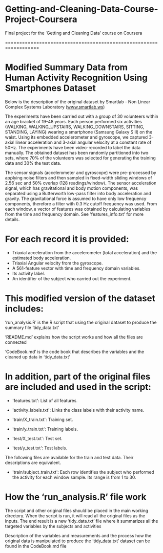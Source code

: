 # Getting-and-Cleaning-Data-Course-Project-Coursera
Final project for the 'Getting and Cleaning Data' course on Coursera

==================================================================

Modified Summary Data from Human Activity Recognition Using Smartphones Dataset
==================================================================

Below is the description of the original dataset by Smartlab - Non Linear Complex Systems Laboratory (www.smartlab.ws)

The experiments have been carried out with a group of 30 volunteers within an age bracket of 19-48 years. Each person performed six activities (WALKING, WALKING_UPSTAIRS, WALKING_DOWNSTAIRS, SITTING, STANDING, LAYING) wearing a smartphone (Samsung Galaxy S II) on the waist. Using its embedded accelerometer and gyroscope, we captured 3-axial linear acceleration and 3-axial angular velocity at a constant rate of 50Hz. The experiments have been video-recorded to label the data manually. The obtained dataset has been randomly partitioned into two sets, where 70% of the volunteers was selected for generating the training data and 30% the test data. 

The sensor signals (accelerometer and gyroscope) were pre-processed by applying noise filters and then sampled in fixed-width sliding windows of 2.56 sec and 50% overlap (128 readings/window). The sensor acceleration signal, which has gravitational and body motion components, was separated using a Butterworth low-pass filter into body acceleration and gravity. The gravitational force is assumed to have only low frequency components, therefore a filter with 0.3 Hz cutoff frequency was used. From each window, a vector of features was obtained by calculating variables from the time and frequency domain. See 'features_info.txt' for more details. 

For each record it is provided:
======================================

- Triaxial acceleration from the accelerometer (total acceleration) and the estimated body acceleration.
- Triaxial Angular velocity from the gyroscope. 
- A 561-feature vector with time and frequency domain variables. 
- Its activity label. 
- An identifier of the subject who carried out the experiment.

This modified version of the dataset includes:
======================================

‘run_analysis.R’ is the R script that using the original dataset to produce the summary file ‘tidy_data.txt’

‘README.md’ explains how the script works and how all the files are connected

‘CodeBook.md’ is the code book that describes the variables and the cleaned up data in ‘tidy_data.txt’


In addition, part of the original files are included and used in the script:
======================================

- 'features.txt': List of all features.

- 'activity_labels.txt': Links the class labels with their activity name.

- 'train/X_train.txt': Training set.

- 'train/y_train.txt': Training labels.

- 'test/X_test.txt': Test set.

- 'test/y_test.txt': Test labels.

The following files are available for the train and test data. Their descriptions are equivalent. 

- 'train/subject_train.txt': Each row identifies the subject who performed the activity for each window sample. Its range is from 1 to 30. 


How the ‘run_analysis.R’ file work
======================================

The script and other original files should be placed in the main working directory. When the script is run, it will read all the original files as the inputs.
The end result is a new ‘tidy_data.txt’ file where it summarizes all the targeted variables by the subjects and activities

Description of the variables and measurements and the process how the original data is manipulated to produce the ’tidy_data.txt’ dataset can be found in the CodeBook.md file
